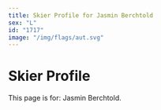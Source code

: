 ```yaml
---
title: Skier Profile for Jasmin Berchtold
sex: "L"
id: "1717"
image: "/img/flags/aut.svg" 
---
```


# Skier Profile

This page is for: Jasmin Berchtold.
    